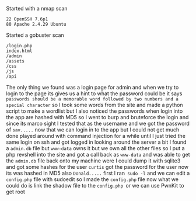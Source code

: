 Started with a nmap scan
```
22 OpenSSH 7.6p1
80 Apache 2.4.29 Ubuntu
```
Started a gobuster scan
```
/login.php
index.html
/admin
/assets
/css
/js
/api
```
The only thing we found was a login page for admin and when we try to login to the page its gives us a hint to what the password could be it says `passwords should be a memorable word followed by two numbers and a special character` so I took some words from the site and made a python script to make a wordlist but I also noticed the passwords when login into the app are hashed with MD5 so I went to burp and bruteforce the login and since its marco sight I tested that as the username and we got the password of `sav.....` now that we can login in to the app but I could not get much done played around with command injection for a while until I just tried the same login on ssh and got logged in looking around the server a bit I found a `admin.db` file but `www-data` owns it but we own all the other files so I put a php revshell into the site and got a call back as `www-data` and was able to get the `admin.db` file back onto my machine were I could dump it with sqlite3 and got some hashes for the user `curtis` got the password for the user now its was hashed in MD5 also `Donald.....` first I ran` sudo -l` and we can edit a `config.php` file with sudoedit so I made the `config.php` file now what we could do is link the shadow file to the `config.php `or we can use PwnKit to get root 
